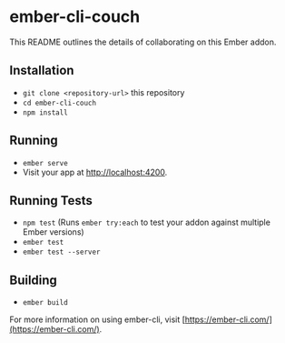 # ember-cli-couch

This README outlines the details of collaborating on this Ember addon.

## Installation

* `git clone <repository-url>` this repository
* `cd ember-cli-couch`
* `npm install`

## Running

* `ember serve`
* Visit your app at [http://localhost:4200](http://localhost:4200).

## Running Tests

* `npm test` (Runs `ember try:each` to test your addon against multiple Ember versions)
* `ember test`
* `ember test --server`

## Building

* `ember build`

For more information on using ember-cli, visit [https://ember-cli.com/](https://ember-cli.com/).
